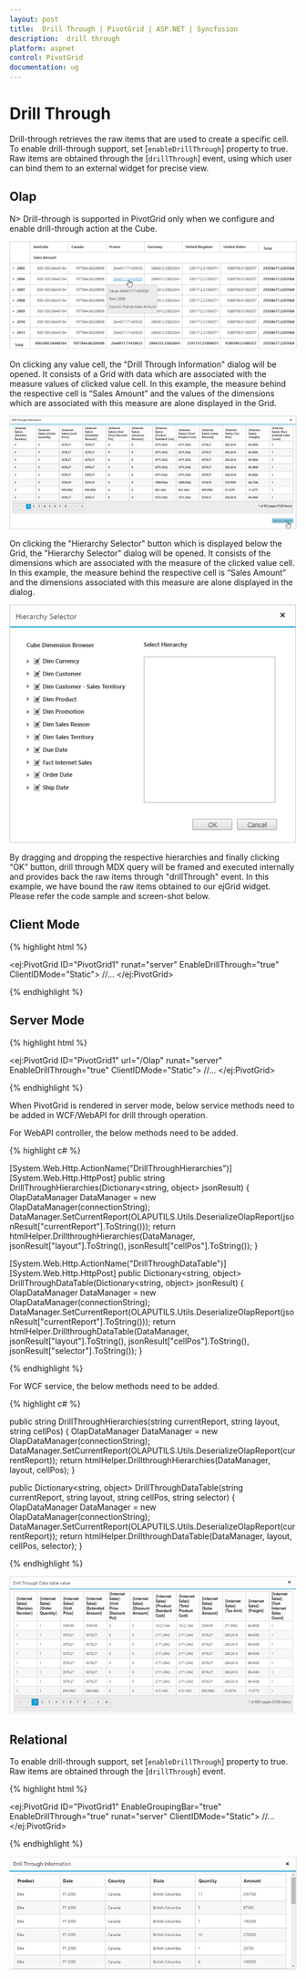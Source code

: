 ```yaml
---
layout: post
title:  Drill Through | PivotGrid | ASP.NET | Syncfusion 
description:  drill through
platform: aspnet
control: PivotGrid
documentation: ug
---
```


# Drill Through

Drill-through retrieves the raw items that are used to create a specific cell. To enable drill-through support, set [`enableDrillThrough`] property to true. Raw items are obtained through the [`drillThrough`] event, using which user can bind them to an external widget for precise view.

## Olap

N> Drill-through is supported in PivotGrid only when we configure and enable drill-through action at the Cube. 

![](DrillThrough_images/pivotgrid.png)

On clicking any value cell, the "Drill Through Information" dialog will be opened.  It consists of a Grid with data which are associated with the measure values of clicked value cell. In this example, the measure behind the respective cell is “Sales Amount” and the values of the dimensions which are associated with this measure are alone displayed in the Grid. 

![](DrillThrough_images/DrillThroughData.png)

On clicking the "Hierarchy Selector" button which is displayed below the Grid, the "Hierarchy Selector" dialog will be opened. It consists of the dimensions which are associated with the measure of the clicked value cell. In this example, the measure behind the respective cell is “Sales Amount” and the dimensions associated with this measure are alone displayed in the dialog.    

![](DrillThrough_images/hierarchy_selector.png)

By dragging and dropping the respective hierarchies and finally clicking “OK” button, drill through MDX query will be framed and executed internally and provides back the raw items through "drillThrough" event. In this example, we have bound the raw items obtained to our ejGrid widget. Please refer the code sample and screen-shot below.

## Client Mode

{% highlight html %}

<ej:PivotGrid ID="PivotGrid1" runat="server" EnableDrillThrough="true" ClientIDMode="Static">
    //...
    <ClientSideEvents DrillThrough="drilledData" />
</ej:PivotGrid>

<script type="text/javascript">
    function drilledData(args) {
        $(".e-dialog, .clientDialog, .tableDlg").remove();
        gridData = JSON.parse(args.data);
        var dialogContent = ej.buildTag("div#" + this._id + "_tableDlg.tableDlg", $("<div id=\"Grid1\"></div>"))[0].outerHTML;
        var dialogFooter = ej.buildTag("div", ej.buildTag("button#btnOK.dialogBtnOK", "Hierarchy Selector")[0].outerHTML, { "float": "right", "margin": "-5px 0 6px" })[0].outerHTML
        ejDialog = ej.buildTag("div#clientDialog.clientDialog", dialogContent + dialogFooter, { "opacity": "1" }).attr("title", "Drill Through Information")[0].outerHTML;
        $(ejDialog).appendTo("#" + this._id);
        $("#btnOK").ejButton().css({ margin: "30px 0 20px 0" });
        $("#Grid1").ejGrid({
            dataSource: gridData,
            allowPaging: true,
            allowTextWrap: true,
            pageSettings: { pageSize: 8 }
        });
        this.element.find(".clientDialog").ejDialog({ width: "70%", content: "#" + this._id, enableResize: false, close: ej.proxy(ej.Pivot.closePreventPanel, this) });
        var pivotGrid = $("#" + this._id).data("ejPivotGrid");
        $("#btnOK").click(function () {
            ej.Pivot.createHierarchySelector(pivotGrid);
        });
    }
</script>

{% endhighlight %}

## Server Mode

{% highlight html %}

<ej:PivotGrid ID="PivotGrid1" url="/Olap" runat="server" EnableDrillThrough="true" ClientIDMode="Static">
    //...
    <ClientSideEvents DrillThrough="drilledData" />
</ej:PivotGrid>

<script type="text/javascript">
    function drilledData(args) {
        $(".e-dialog, .clientDialog, .tableDlg").remove();
        gridData = JSON.parse(args.data.d[1].Value);
        var dialogContent = ej.buildTag("div#" + this._id + "_tableDlg.tableDlg", $("<div id=\"Grid1\"></div>"))[0].outerHTML;
        var dialogFooter = ej.buildTag("div", ej.buildTag("button#btnOK.dialogBtnOK", "Hierarchy Selector")[0].outerHTML, { "float": "right", "margin": "-5px 0 6px" })[0].outerHTML
        ejDialog = ej.buildTag("div#clientDialog.clientDialog", dialogContent + dialogFooter, { "opacity": "1" }).attr("title", "Drill Through Information")[0].outerHTML;
        $(ejDialog).appendTo("#" + this._id);
        $("#btnOK").ejButton().css({ margin: "30px 0 20px 0" });
        $("#Grid1").ejGrid({
            dataSource: gridData,
            allowPaging: true,
            allowTextWrap: true,
            pageSettings: { pageSize: 8 }
        });
        this.element.find(".clientDialog").ejDialog({ width: "70%", content: "#" + this._id, enableResize: false, close: ej.proxy(ej.Pivot.closePreventPanel, this) });
        var pivotGrid = this;
        $("#btnOK").click(function () {
            $(".e-dialog, .clientDialog, .tableDlg").remove();
            if (pivotGrid.model.operationalMode == ej.PivotGrid.OperationalMode.ServerMode) {
                pivotGrid._waitingPopup.show()
                pivotGrid.doAjaxPost("POST", pivotGrid.model.url + "/" + pivotGrid.model.serviceMethodSettings.drillThroughHierarchies, JSON.stringify({ "currentReport": JSON.parse(pivotGrid.getOlapReport()).Report, "layout": pivotGrid.model.layout, "cellPos": "", "customObject": JSON.stringify(pivotGrid.model.customObject) }), function (args) {
                    ej.Pivot.createHierarchySelector(pivotGrid, args);
                })
            }
        });
    }
</script>

{% endhighlight %}

When PivotGrid is rendered in server mode, below service methods need to be added in WCF/WebAPI for drill through operation.

For WebAPI controller, the below methods need to be added.

{% highlight c# %}

[System.Web.Http.ActionName("DrillThroughHierarchies")]
[System.Web.Http.HttpPost]
public string DrillThroughHierarchies(Dictionary<string, object> jsonResult)
{
    OlapDataManager DataManager = new OlapDataManager(connectionString);              
    DataManager.SetCurrentReport(OLAPUTILS.Utils.DeserializeOlapReport(jsonResult["currentReport"].ToString()));
    return htmlHelper.DrillthroughHierarchies(DataManager, jsonResult["layout"].ToString(), jsonResult["cellPos"].ToString());
}

[System.Web.Http.ActionName("DrillThroughDataTable")]
[System.Web.Http.HttpPost]
public Dictionary<string, object> DrillThroughDataTable(Dictionary<string, object> jsonResult)
{
    OlapDataManager DataManager = new OlapDataManager(connectionString);
    DataManager.SetCurrentReport(OLAPUTILS.Utils.DeserializeOlapReport(jsonResult["currentReport"].ToString()));
    return htmlHelper.DrillthroughDataTable(DataManager, jsonResult["layout"].ToString(), jsonResult["cellPos"].ToString(), jsonResult["selector"].ToString());
}  

{% endhighlight %}

For WCF service, the below methods need to be added. 

{% highlight c# %}

public string DrillThroughHierarchies(string currentReport, string layout, string cellPos)
{
    OlapDataManager DataManager = new OlapDataManager(connectionString);
    DataManager.SetCurrentReport(OLAPUTILS.Utils.DeserializeOlapReport(currentReport));
    return htmlHelper.DrillthroughHierarchies(DataManager, layout, cellPos);
}

public Dictionary<string, object> DrillThroughDataTable(string currentReport, string layout, string cellPos, string selector)
{
    OlapDataManager DataManager = new OlapDataManager(connectionString);
    DataManager.SetCurrentReport(OLAPUTILS.Utils.DeserializeOlapReport(currentReport));
    return htmlHelper.DrillthroughDataTable(DataManager, layout, cellPos, selector);
}

{% endhighlight %}


![](DrillThrough_images/drill_data.png)

## Relational

To enable drill-through support, set [`enableDrillThrough`] property to true. Raw items are obtained through the [`drillThrough`] event.

{% highlight html %}

<ej:PivotGrid ID="PivotGrid1" EnableGroupingBar="true" EnableDrillThrough="true" runat="server" ClientIDMode="Static">
    //...
   <ClientSideEvents DrillThrough="drillData" />
</ej:PivotGrid>

<script type="text/javascript">
    function drillData(args) {
    gridData = args.selectedData;
    var dialogContent = ej.buildTag("div#Grid", {height:"50px"})[0].outerHTML;
    ejDialog = ej.buildTag("div#clientDialog.clientDialog", dialogContent, { "opacity": "1" }).attr("title", "Drill Through Information")[0].outerHTML;
    $(ejDialog).appendTo("#" + this._id);
    this.element.find(".clientDialog").ejDialog({ width: "70%", height: "100%", content: "#" + this._id, enableResize: false, close: ej.proxy(ej.Pivot.closePreventPanel, this) });
        
    $("#Grid").ejGrid({
        dataSource: gridData,
        });
}
</script>

{% endhighlight %}

![](DrillThrough_images/DrillThroughRelational.png)